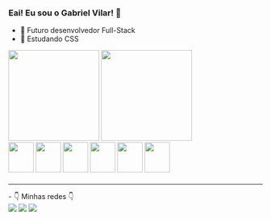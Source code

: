 ### Eai! Eu sou o Gabriel Vilar! 👋



- 🔭 Futuro desenvolvedor Full-Stack
- 🌱 Estudando CSS
<div>
<img height="180cm" src = "https://github-readme-stats.vercel.app/api?username=GabsLock123&show_icons=true&theme=dark"/>
<img height="180cm" src = "https://github-readme-stats.vercel.app/api/top-langs/?username=GabsLock123&hide_progress=true"/>
</div>

<div>
<img align="center" width="50" height="60" src="https://cdn.jsdelivr.net/gh/devicons/devicon/icons/css3/css3-plain-wordmark.svg" />
<img align="center" width="50" height="60" src="https://cdn.jsdelivr.net/gh/devicons/devicon/icons/html5/html5-plain-wordmark.svg" />
<img align="center" width="50" height="60" src="https://cdn.jsdelivr.net/gh/devicons/devicon/icons/java/java-original-wordmark.svg" />
<img align="center" width="50" height="60" src="https://cdn.jsdelivr.net/gh/devicons/devicon/icons/c/c-plain.svg"/>
<img align="center" width="50" height="60" src="https://cdn.jsdelivr.net/gh/devicons/devicon/icons/lua/lua-plain-wordmark.svg" />
<img align="center" width="50" height="60" src="https://cdn.jsdelivr.net/gh/devicons/devicon/icons/javascript/javascript-plain.svg" />
</div>

###
<hr>
- 👇 Minhas redes 👇
<br>

<div>
<a target="_blank" href="https://instagram.com/gabriel_o_vilar?igshid=OGQ5ZDc2ODk2ZA=="><img src="https://img.shields.io/badge/Instagram-E4405F?style=for-the-badge&logo=instagram&logoColor=white"></a>
<a target="_blank" href="https://www.linkedin.com/in/gabriel-vilar-71a609238"><img src="https://img.shields.io/badge/LinkedIn-0077B5?style=for-the-badge&logo=linkedin&logoColor=white"></a>
<a target="_blank" href="mailto:gabrielhivilar@gmail.com"><img src="https://img.shields.io/badge/Gmail-D14836?style=for-the-badge&logo=gmail&logoColor=white"></a>
  

